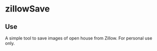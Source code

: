 # zillowSave

## Use
A simple tool to save images of open house from Zillow. For personal use only.
